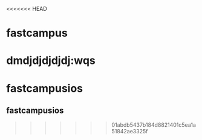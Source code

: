 <<<<<<< HEAD
# fastcampus
dmdjdjdjdjdj:wqs
=======
# fastcampusios
## fastcampusios
>>>>>>> 01abdb5437b184d8821401c5ea1a51842ae3325f

